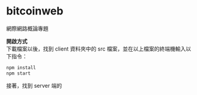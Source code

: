 # bitcoinweb
 網際網路概論專題  

**開啟方式**  
下載檔案以後，找到 client 資料夾中的 src 檔案，並在以上檔案的終端機輸入以下指令：  
```bash
npm install
npm start
```
接著，找到 server 端的
